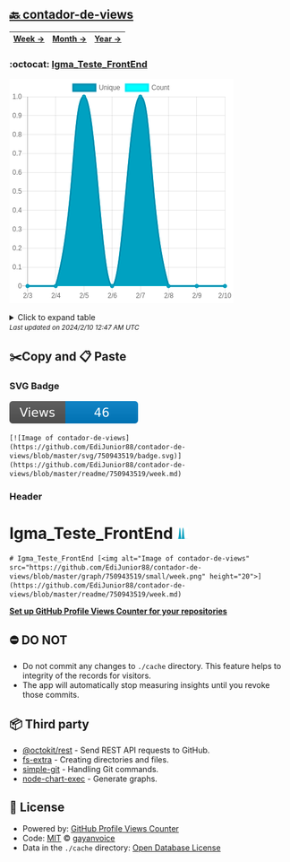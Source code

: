 ## [🔙 contador-de-views](https://github.com/EdiJunior88/contador-de-views)
| [**Week →**](https://github.com/EdiJunior88/contador-de-views/blob/master/readme/750943519/week.md) | [**Month →**](https://github.com/EdiJunior88/contador-de-views/blob/master/readme/750943519/month.md) | [**Year →**](https://github.com/EdiJunior88/contador-de-views/blob/master/readme/750943519/year.md) |
| ---- | ---- | ----- |
### :octocat: [Igma_Teste_FrontEnd](https://github.com/EdiJunior88/Igma_Teste_FrontEnd)
![Image of contador-de-views](https://github.com/EdiJunior88/contador-de-views/blob/master/graph/750943519/large/week.png)

<details>
	<summary>Click to expand table</summary>
	<h2>:calendar: Week Page Views Table</h2>
<table>
	<tr>
		<th>
			Last Updated
		</th>
		<th>
			Unique
		</th>
		<th>
			Count
		</th>
	</tr>
	<tr>
		<td>
			<code>2024/2/10</code>
		</td>
		<td>
			<code>0</code>
		</td>
		<td>
			<code>0</code>
		</td>
	</tr>
	<tr>
		<td>
			<code>2024/2/9</code>
		</td>
		<td>
			<code>0</code>
		</td>
		<td>
			<code>0</code>
		</td>
	</tr>
	<tr>
		<td>
			<code>2024/2/8</code>
		</td>
		<td>
			<code>0</code>
		</td>
		<td>
			<code>0</code>
		</td>
	</tr>
	<tr>
		<td>
			<code>2024/2/7</code>
		</td>
		<td>
			<code>1</code>
		</td>
		<td>
			<code>1</code>
		</td>
	</tr>
	<tr>
		<td>
			<code>2024/2/6</code>
		</td>
		<td>
			<code>0</code>
		</td>
		<td>
			<code>0</code>
		</td>
	</tr>
	<tr>
		<td>
			<code>2024/2/5</code>
		</td>
		<td>
			<code>1</code>
		</td>
		<td>
			<code>1</code>
		</td>
	</tr>
	<tr>
		<td>
			<code>2024/2/4</code>
		</td>
		<td>
			<code>0</code>
		</td>
		<td>
			<code>0</code>
		</td>
	</tr>
	<tr>
		<td>
			<code>2024/2/3</code>
		</td>
		<td>
			<code>0</code>
		</td>
		<td>
			<code>0</code>
		</td>
	</tr>
</table>

</details>
<small><i>Last updated on 2024/2/10 12:47 AM UTC</i></small>

## ✂️Copy and 📋 Paste
### SVG Badge
[![Image of contador-de-views](https://github.com/EdiJunior88/contador-de-views/blob/master/svg/750943519/badge.svg)](https://github.com/EdiJunior88/contador-de-views/blob/master/readme/750943519/week.md)
```readme
[![Image of contador-de-views](https://github.com/EdiJunior88/contador-de-views/blob/master/svg/750943519/badge.svg)](https://github.com/EdiJunior88/contador-de-views/blob/master/readme/750943519/week.md)
```
### Header
# Igma_Teste_FrontEnd [<img alt="Image of contador-de-views" src="https://github.com/EdiJunior88/contador-de-views/blob/master/graph/750943519/small/week.png" height="20">](https://github.com/EdiJunior88/contador-de-views/blob/master/readme/750943519/week.md)
```readme
# Igma_Teste_FrontEnd [<img alt="Image of contador-de-views" src="https://github.com/EdiJunior88/contador-de-views/blob/master/graph/750943519/small/week.png" height="20">](https://github.com/EdiJunior88/contador-de-views/blob/master/readme/750943519/week.md)
```
[**Set up GitHub Profile Views Counter for your repositories**](https://github.com/gayanvoice/github-profile-views-counter)
## ⛔ DO NOT
- Do not commit any changes to `./cache` directory. This feature helps to integrity of the records for visitors.
- The app will automatically stop measuring insights until you revoke those commits.
## 📦 Third party

- [@octokit/rest](https://www.npmjs.com/package/@octokit/rest) - Send REST API requests to GitHub.
- [fs-extra](https://www.npmjs.com/package/fs-extra) - Creating directories and files.
- [simple-git](https://www.npmjs.com/package/simple-git) - Handling Git commands.
- [node-chart-exec](https://www.npmjs.com/package/node-chart-exec) - Generate graphs.
## 📄 License
- Powered by: [GitHub Profile Views Counter](https://github.com/gayanvoice/github-profile-views-counter)
- Code: [MIT](./LICENSE) © [gayanvoice](https://github.com/gayanvoice/github-profile-views-counter)
- Data in the `./cache` directory: [Open Database License](https://opendatacommons.org/licenses/odbl/1-0/)